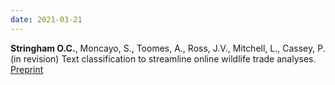 ```yaml
---
date: 2021-03-21
---
```


**Stringham O.C.**, Moncayo, S., Toomes, A., Ross, J.V., Mitchell, L., Cassey, P. (in revision) Text classification to streamline online wildlife trade analyses. [Preprint](https://ecoevorxiv.org/593ve)